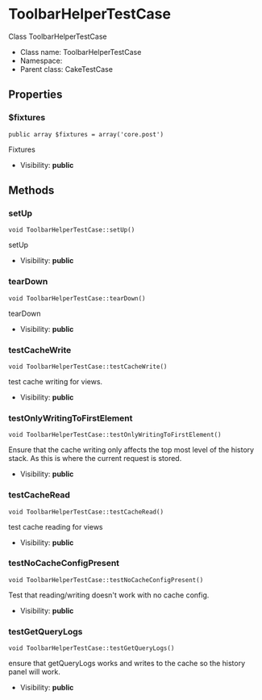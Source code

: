 ToolbarHelperTestCase
===============

Class ToolbarHelperTestCase




* Class name: ToolbarHelperTestCase
* Namespace: 
* Parent class: CakeTestCase





Properties
----------


### $fixtures

    public array $fixtures = array('core.post')

Fixtures



* Visibility: **public**


Methods
-------


### setUp

    void ToolbarHelperTestCase::setUp()

setUp



* Visibility: **public**




### tearDown

    void ToolbarHelperTestCase::tearDown()

tearDown



* Visibility: **public**




### testCacheWrite

    void ToolbarHelperTestCase::testCacheWrite()

test cache writing for views.



* Visibility: **public**




### testOnlyWritingToFirstElement

    void ToolbarHelperTestCase::testOnlyWritingToFirstElement()

Ensure that the cache writing only affects the
top most level of the history stack. As this is where the current request is stored.



* Visibility: **public**




### testCacheRead

    void ToolbarHelperTestCase::testCacheRead()

test cache reading for views



* Visibility: **public**




### testNoCacheConfigPresent

    void ToolbarHelperTestCase::testNoCacheConfigPresent()

Test that reading/writing doesn't work with no cache config.



* Visibility: **public**




### testGetQueryLogs

    void ToolbarHelperTestCase::testGetQueryLogs()

ensure that getQueryLogs works and writes to the cache so the history panel will
work.



* Visibility: **public**



